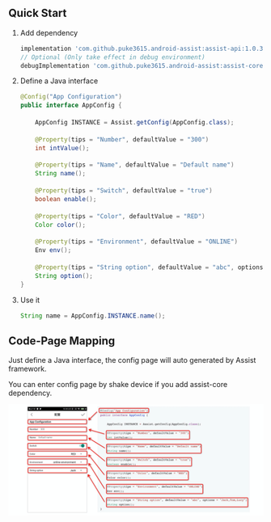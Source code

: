 ## Quick Start

1. Add dependency

   ```groovy
   implementation 'com.github.puke3615.android-assist:assist-api:1.0.3'
   // Optional (Only take effect in debug environment)
   debugImplementation 'com.github.puke3615.android-assist:assist-core:1.0.3'
   ```

2. Define a Java interface

   ```java
   @Config("App Configuration")
   public interface AppConfig {
   
       AppConfig INSTANCE = Assist.getConfig(AppConfig.class);
   
       @Property(tips = "Number", defaultValue = "300")
       int intValue();
   
       @Property(tips = "Name", defaultValue = "Default name")
       String name();
   
       @Property(tips = "Switch", defaultValue = "true")
       boolean enable();
   
       @Property(tips = "Color", defaultValue = "RED")
       Color color();
   
       @Property(tips = "Environment", defaultValue = "ONLINE")
       Env env();
   
       @Property(tips = "String option", defaultValue = "abc", options = "Jack,Tom,Lucy")
       String option();
   }
   ```

3. Use it

   ```java
   String name = AppConfig.INSTANCE.name();
   ```

   

## Code-Page Mapping

Just define a Java interface, the config page will auto generated by Assist framework.

You can enter config page by shake device if you add assist-core dependency.

![](images/mapping.png)